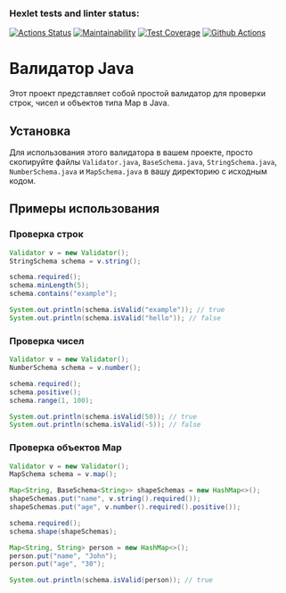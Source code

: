 ### Hexlet tests and linter status:
[![Actions Status](https://github.com/ynb4gang/java-project-78/actions/workflows/hexlet-check.yml/badge.svg)](https://github.com/ynb4gang/java-project-78/actions)
[![Maintainability](https://api.codeclimate.com/v1/badges/c24f7f672b43608735f8/maintainability)](https://codeclimate.com/github/ynb4gang/java-project-78/maintainability)
[![Test Coverage](https://api.codeclimate.com/v1/badges/c24f7f672b43608735f8/test_coverage)](https://codeclimate.com/github/ynb4gang/java-project-78/test_coverage)
[![Github Actions](https://github.com/ynb4gang/java-project-78/actions/workflows/main.yml/badge.svg)](https://github.com/ynb4gang/java-project-78/actions/workflows/main.yml)
# Валидатор Java

Этот проект представляет собой простой валидатор для проверки строк, чисел и объектов типа Map в Java.

## Установка

Для использования этого валидатора в вашем проекте, просто скопируйте файлы `Validator.java`, `BaseSchema.java`, `StringSchema.java`, `NumberSchema.java` и `MapSchema.java` в вашу директорию с исходным кодом.

## Примеры использования

### Проверка строк

```java
Validator v = new Validator();
StringSchema schema = v.string();

schema.required();
schema.minLength(5);
schema.contains("example");

System.out.println(schema.isValid("example")); // true
System.out.println(schema.isValid("hello")); // false
```
### Проверка чисел
```java
Validator v = new Validator();
NumberSchema schema = v.number();

schema.required();
schema.positive();
schema.range(1, 100);

System.out.println(schema.isValid(50)); // true
System.out.println(schema.isValid(-5)); // false
```
### Проверка объектов Map
```java
Validator v = new Validator();
MapSchema schema = v.map();

Map<String, BaseSchema<String>> shapeSchemas = new HashMap<>();
shapeSchemas.put("name", v.string().required());
shapeSchemas.put("age", v.number().required().positive());

schema.required();
schema.shape(shapeSchemas);

Map<String, String> person = new HashMap<>();
person.put("name", "John");
person.put("age", "30");

System.out.println(schema.isValid(person)); // true
```
